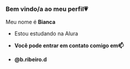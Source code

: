 ### Bem vindo/a ao meu perfil💗
 
Meu nome é **Bianca**

- Estou estudando na Alura

-  **Você pode entrar em contato comigo em📫**

-   **@b.ribeiro.d**
